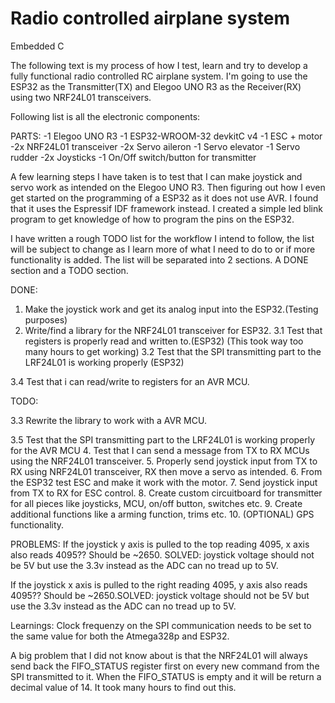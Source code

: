 # Radio controlled airplane system
Embedded C

The following text is my process of how I test, learn and try to develop a fully functional radio controlled RC airplane system.
I'm going to use the ESP32 as the Transmitter(TX) and Elegoo UNO R3 as the Receiver(RX) using two NRF24L01 transceivers.

Following list is all the electronic components:

PARTS:
-1 Elegoo UNO R3
-1 ESP32-­WROOM-­32 devkitC v4
-1 ESC + motor
-2x NRF24L01 transceiver
-2x Servo aileron
-1 Servo elevator
-1 Servo rudder
-2x Joysticks
-1 On/Off switch/button for transmitter

A few learning steps I have taken is to test that I can make joystick and servo work as intended on the Elegoo UNO R3.
Then figuring out how I even get started on the programming of a ESP32 as it does not use AVR. I found that it uses the Espressif IDF framework instead. I created a simple led blink program to get knowledge of how to program the pins on the ESP32.

I have written a rough TODO list for the workflow I intend to follow, the list will be subject to change as I learn more of what I need to do to or if more functionality is added.
The list will be separated into 2 sections. A DONE section and a TODO section.

DONE:
1. Make the joystick work and get its analog input into the ESP32.(Testing purposes)
3. Write/find a library for the NRF24L01 transceiver for ESP32.
3.1 Test that registers is properly read and written to.(ESP32) (This took way too many hours to get working) 
3.2 Test that the SPI transmitting part to the LRF24L01 is working properly (ESP32)

3.4 Test that i can read/write to registers for an AVR MCU.

TODO:

3.3 Rewrite the library to work with a AVR MCU.

3.5 Test that the SPI transmitting part to the LRF24L01 is working properly for the AVR MCU
4. Test that I can send a message from TX to RX MCUs using the NRF24L01 transceiver.
5. Properly send joystick input from TX to RX using NRF24L01 transceiver, RX then move a servo as intended.
6. From the ESP32 test ESC and make it work with the motor.
7. Send joystick input from TX to RX for ESC control.
8. Create custom circuitboard for transmitter for all pieces like joysticks, MCU, on/off button, switches etc.
9. Create additional functions like a arming function, trims etc.
10. (OPTIONAL) GPS functionality.

PROBLEMS:
If the joystick y axis is pulled to the top reading 4095, x axis also reads 4095?? Should be ~2650. SOLVED: joystick voltage should not be 5V but use the 3.3v instead as the ADC can no tread up to 5V.

If the joystick x axis is pulled to the right reading 4095, y axis also reads 4095?? Should be ~2650.SOLVED: joystick voltage should not be 5V but use the 3.3v instead as the ADC can no tread up to 5V.

Learnings:
Clock frequenzy on the SPI communication needs to be set to the same value for both the Atmega328p and ESP32.

A big problem that I did not know about is that the NRF24L01 will always send back the FIFO_STATUS register first on every new command from the SPI transmitted to it. When the FIFO_STATUS is empty and it will be return a decimal value of 14. It took many hours to find out this.
